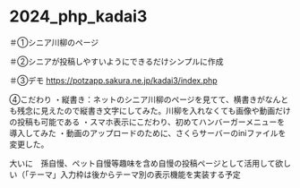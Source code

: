 # 2024_php_kadai3
＃①シニア川柳のページ

＃②シニアが投稿しやすいようにできるだけシンプルに作成

＃③デモ
https://potzapp.sakura.ne.jp/kadai3/index.php

④こだわり
・縦書き：ネットのシニア川柳のページを見てて、横書きがなんとも残念に見えたので縦書き文字にしてみた。川柳を入れなくても画像や動画だけの投稿も可能である
・スマホ表示にこだわり、初めてハンバーガーメニューを導入してみた
・動画のアップロードのために、さくらサーバーのiniファイルを変更した。

大いに　孫自慢、ペット自慢等趣味を含め自慢の投稿ページとして活用して欲しい（「テーマ」入力枠は後からテーマ別の表示機能を実装する予定
